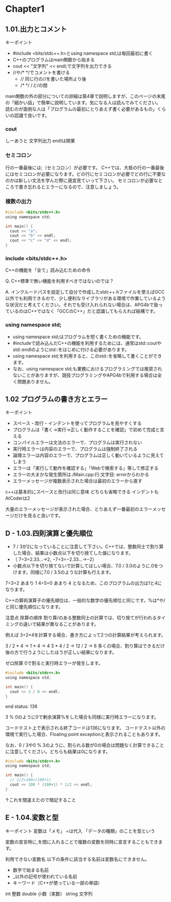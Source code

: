 # Chapter1

## 1.01.出力とコメント

キーポイント
- #include <bits/stdc++.h>とusing namespace std;は毎回最初に書く
- C++のプログラムはmain関数から始まる
- cout << "文字列" << endl;で文字列を出力できる
- //や/* */でコメントを書ける
    - //	同じ行の//を書いた場所より後
    - /* */	/*と*/の間

main関数の外の部分についての詳細は第4章で説明しますが、このページの末尾の「細かい話」で簡単に説明しています。気になる人は読んでみてください。
読むのが面倒な人は「プログラムの最初にとりあえず書く必要があるもの」くらいの認識で良いです。

### cout
しーあうと
文字列出力
endlは開業

### セミコロン

行の一番最後には;（セミコロン）が必要です。
C++では、大抵の行の一番最後にはセミコロンが必要になります。どの行にセミコロンが必要でどの行に不要なのかは新しい文法を学んだ際に適宜見ていって下さい。
セミコロンが必要なところで書き忘れるとエラーになるので、注意しましょう。

### 複数の出力

```c
#include <bits/stdc++.h>
using namespace std;

int main() {
  cout << "a";
  cout << "b" << endl;
  cout << "c" << "d" << endl;
}
```

### include <bits/stdc++.h>

C++の機能を「全て」読み込むための命令

Q. C++標準で無い機能を利用すべきではないのでは？

A. インクルードパスを設定して自分で作成したstdc++.hファイルを使えばGCC以外でも利用できるので、少し便利なライブラリがある環境で作業しているような状況だと考えてください。それでも受け入れられない場合は、APG4bで扱っているのはC++ではなく「GCCのC++」だと認識してもらえれば結構です。

### using namespace std;
- using namespace std;はプログラムを短く書くための機能です。
- #includeで読み込んだC++の機能を利用するためには、通常はstd::coutやstd::endlのようにstd::をはじめに付ける必要があります。
- using namespace std;を利用すると、このstd::を省略して書くことができます。
- なお、using namespace std;も業務におけるプログラミングでは推奨されないことがありますが、競技プログラミングやAPG4bで利用する場合は全く問題ありません。

## 1.02 プログラムの書き方とエラー

キーポイント
- スペース・改行・インデントを使ってプログラムを見やすくする
- プログラムは「書く→実行→正しく動作することを確認」で初めて完成と言える
- コンパイルエラーは文法のエラーで、プログラムは実行されない
- 実行時エラーは内容のエラーで、プログラムは強制終了される
- 論理エラーは内容のエラーで、プログラムは正しく動いているように見えてしまう
- エラーは「実行して動作を確認する」「Webで検索する」等して修正する
- エラーの大まかな発生箇所は./Main.cpp:行:文字目: errorからわかる
- エラーメッセージが複数表示された場合は最初のエラーから直す

c++は基本的にスペースと改行は同じ意味
どちらも省略できる
インデントも
AtCoderは2

大量のエラーメッセージが表示された場合、とりあえず一番最初のエラーメッセージだけを見ると良いです。

## D - 1.03.四則演算と優先順位

- 7 / 3が2になっていることに注意して下さい。C++では、整数同士で割り算した場合、結果は小数点以下を切り捨てした値になります。
- （ 7÷3=2.33...→2, −7÷3=−2.33...→−2）
- 小数点以下を切り捨てないで計算してほしい場合、7.0 / 3.0のように.0をつけます。同様に7.0 / 3.5のような計算も行えます。

7÷3=2 あまり 1
4÷5=0 あまり 4
となるため、このプログラムの出力は1と4になります。

C++の算術演算子の優先順位は、一般的な数学の優先順位と同じです。%は*や/と同じ優先順位になります。

注意点
除算の順序
割り算/のある整数同士の計算では、切り捨てが行われるタイミングの違いで結果が異なることがあります。

例えば
3÷2×4を計算する場合、書き方によって2つの計算結果が考えられます。

3 / 2 * 4 → 1 * 4 → 4
3 * 4 / 2 → 12 / 2 → 6
多くの場合、割り算はできるだけ後の方で行うようにしたほうが正しい結果になります。

ゼロ除算
0で割ると実行時エラーが発生します。

```c
#include <bits/stdc++.h>
using namespace std;

int main() {
  cout << 3 / 0 << endl;
}
```
end status:  136

3 % 0のように0で剰余演算%をした場合も同様に実行時エラーになります。

コードテスト上で表示される終了コードは136になります。
コードテスト以外の環境で実行した場合、Floating point exceptionと表示されることもあります。

なお、0 / 3や0 % 3のように、割られる数が0の場合は問題なく計算できることに注意してください。どちらも結果は0になります。

```c
#include <bits/stdc++.h>
using namespace std;

int main() {
  // 1/2×100×(100+1)
  cout << 100 * (100+1) * 1/2 << endl;
}
```
↑これを間違えたので暗記すること

## E - 1.04.変数と型

キーポイント
変数は「メモ」
=は代入
「データの種類」のことを型という

変数の宣言時に,を間に入れることで複数の変数を同時に宣言することもできます。

利用できない変数名
以下の条件に該当する名前は変数名にできません。

- 数字で始まる名前
- _以外の記号が使われている名前
- キーワード（C++が使っている一部の単語）

int	整数
double	小数（実数）
string	文字列